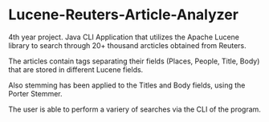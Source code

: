 # Lucene-Reuters-Article-Analyzer

4th year project. Java CLI Application that utilizes the Apache Lucene library to search through 20+ thousand arcticles obtained from Reuters.

The articles contain tags separating their fields (Places, People, Title, Body) that are stored in different Lucene fields.

Also stemming has been applied to the Titles and Body fields, using the Porter Stemmer.

The user is able to perform a variery of searches via the CLI of the program.
